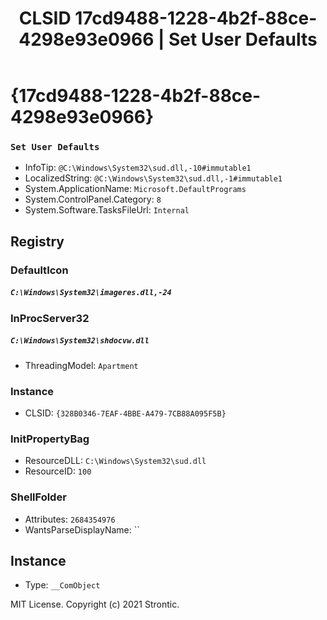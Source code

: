 ﻿---
title: "CLSID 17cd9488-1228-4b2f-88ce-4298e93e0966 | Set User Defaults"
excerpt: What is COM-Object CLSID 17cd9488-1228-4b2f-88ce-4298e93e0966?
---

# {17cd9488-1228-4b2f-88ce-4298e93e0966}

### `Set User Defaults`
* InfoTip: `@C:\Windows\System32\sud.dll,-10#immutable1`
* LocalizedString: `@C:\Windows\System32\sud.dll,-1#immutable1`
* System.ApplicationName: `Microsoft.DefaultPrograms`
* System.ControlPanel.Category: `8`
* System.Software.TasksFileUrl: `Internal`

## Registry


### DefaultIcon

##### `C:\Windows\System32\imageres.dll,-24`

### InProcServer32

##### `C:\Windows\System32\shdocvw.dll`
* ThreadingModel: `Apartment`

### Instance

* CLSID: `{328B0346-7EAF-4BBE-A479-7CB88A095F5B}`

### InitPropertyBag

* ResourceDLL: `C:\Windows\System32\sud.dll`
* ResourceID: `100`

### ShellFolder

* Attributes: `2684354976`
* WantsParseDisplayName: ``

## Instance

* Type: `__ComObject`

MIT License. Copyright (c) 2021 Strontic.


